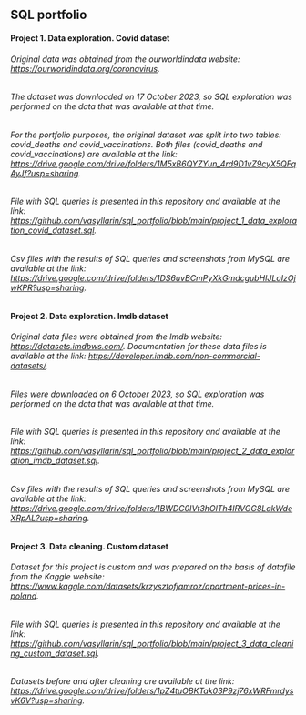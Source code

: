 ## SQL portfolio

#### Project 1. Data exploration. Covid dataset
###### Original data was obtained from the ourworldindata website: https://ourworldindata.org/coronavirus.
###### The dataset was downloaded on 17 October 2023, so SQL exploration was performed on the data that was available at that time.
###### For the portfolio purposes, the original dataset was split into two tables: covid_deaths and covid_vaccinations. Both files (covid_deaths and covid_vaccinations) are available at the link: https://drive.google.com/drive/folders/1M5xB6QYZYun_4rd9D1vZ9cyX5QFqAyJf?usp=sharing.
###### File with SQL queries is presented in this repository and available at the link: https://github.com/vasyllarin/sql_portfolio/blob/main/project_1_data_exploration_covid_dataset.sql.
###### Csv files with the results of SQL queries and screenshots from MySQL are available at the link: https://drive.google.com/drive/folders/1DS6uvBCmPyXkGmdcgubHIJLaIzOjwKPR?usp=sharing.

#### Project 2. Data exploration. Imdb dataset
###### Original data files were obtained from the Imdb website: https://datasets.imdbws.com/. Documentation for these data files is available at the link: https://developer.imdb.com/non-commercial-datasets/.
###### Files were downloaded on 6 October 2023, so SQL exploration was performed on the data that was available at that time.
###### File with SQL queries is presented in this repository and available at the link: https://github.com/vasyllarin/sql_portfolio/blob/main/project_2_data_exploration_imdb_dataset.sql.
###### Csv files with the results of SQL queries and screenshots from MySQL are available at the link: https://drive.google.com/drive/folders/1BWDC0IVt3hOlTh4IRVGG8LakWdeXRpAL?usp=sharing.

#### Project 3. Data cleaning. Custom dataset
###### Dataset for this project is custom and was prepared on the basis of datafile from the Kaggle website: https://www.kaggle.com/datasets/krzysztofjamroz/apartment-prices-in-poland.
###### File with SQL queries is presented in this repository and available at the link: https://github.com/vasyllarin/sql_portfolio/blob/main/project_3_data_cleaning_custom_dataset.sql.
###### Datasets before and after cleaning are available at the link: https://drive.google.com/drive/folders/1pZ4tuOBKTak03P9zj76xWRFmrdysvK6V?usp=sharing.

